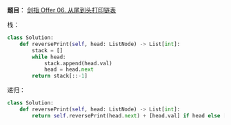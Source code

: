 **题目**：
<a href="https://leetcode-cn.com/problems/cong-wei-dao-tou-da-yin-lian-biao-lcof/" target="_blank">剑指 Offer 06. 从尾到头打印链表</a>

栈：
```python
class Solution:
    def reversePrint(self, head: ListNode) -> List[int]:
        stack = []
        while head:
            stack.append(head.val)
            head = head.next
        return stack[::-1]
```

递归：
```python
class Solution:
    def reversePrint(self, head: ListNode) -> List[int]:
        return self.reversePrint(head.next) + [head.val] if head else []
```